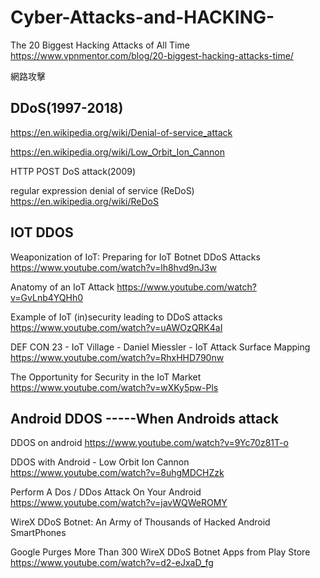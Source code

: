 # Cyber-Attacks-and-HACKING-

The 20 Biggest Hacking Attacks of All Time https://www.vpnmentor.com/blog/20-biggest-hacking-attacks-time/


網路攻擊

## DDoS(1997-2018)

https://en.wikipedia.org/wiki/Denial-of-service_attack

https://en.wikipedia.org/wiki/Low_Orbit_Ion_Cannon

HTTP POST DoS attack(2009)

regular expression denial of service (ReDoS) https://en.wikipedia.org/wiki/ReDoS

## IOT DDOS

Weaponization of IoT: Preparing for IoT Botnet DDoS Attacks https://www.youtube.com/watch?v=lh8hvd9nJ3w

Anatomy of an IoT Attack https://www.youtube.com/watch?v=GvLnb4YQHh0

Example of IoT (in)security leading to DDoS attacks https://www.youtube.com/watch?v=uAWOzQRK4aI

DEF CON 23 - IoT Village - Daniel Miessler - IoT Attack Surface Mapping https://www.youtube.com/watch?v=RhxHHD790nw

The Opportunity for Security in the IoT Market https://www.youtube.com/watch?v=wXKy5pw-Pls

## Android DDOS -----When Androids attack

DDOS on android https://www.youtube.com/watch?v=9Yc70z81T-o

DDOS with Android - Low Orbit Ion Cannon https://www.youtube.com/watch?v=8uhgMDCHZzk

Perform A Dos / DDos Attack On Your Android https://www.youtube.com/watch?v=javWQWeROMY

WireX DDoS Botnet: An Army of Thousands of Hacked Android SmartPhones

Google Purges More Than 300 WireX DDoS Botnet Apps from Play Store https://www.youtube.com/watch?v=d2-eJxaD_fg
